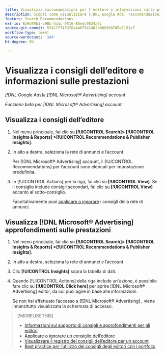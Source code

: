 ```yaml
---
title: Visualizza raccomandazioni per l’editore e informazioni sulle prestazioni
description: Scopri come visualizzare [!DNL Google Ads] raccomandazioni e [!DNL Microsoft® Advertising] informazioni sulle prestazioni per gli account di rete degli annunci.
feature: Search Recommendations
exl-id: 8a9d99b1-c90b-4a1c-9516-85edc9024a7c
source-git-commit: 55417f743378a4407542482b8009687d5a7191e7
workflow-type: tm+mt
source-wordcount: '184'
ht-degree: 0%

---
```


# Visualizza i consigli dell’editore e informazioni sulle prestazioni

*[!DNL Google Ads]e [!DNL Microsoft® Advertising] account*

*Funzione beta per [!DNL Microsoft® Advertising] account*

## Visualizza i consigli dell’editore

1. Nel menu principale, fai clic su **[!UICONTROL Search]> [!UICONTROL Insights & Reports] >[!UICONTROL Recommendations & Publisher Insights]**.

1. In alto a destra, seleziona la rete di annunci e l’account.

   Per [!DNL Microsoft® Advertising] account, il [!UICONTROL Recommendations] per l’account sono elencati per impostazione predefinita.

1. In [!UICONTROL Actions] per la riga, fai clic su **[!UICONTROL View]**. Se il consiglio include consigli secondari, fai clic su **[!UICONTROL View]** accanto al sotto-consiglio.

   Facoltativamente puoi [applicare o ignorare](recommendation-apply-dismiss.md) i consigli della rete di annunci.

## Visualizza [!DNL Microsoft® Advertising] approfondimenti sulle prestazioni

1. Nel menu principale, fai clic su **[!UICONTROL Search]> [!UICONTROL Insights & Reports] >[!UICONTROL Recommendations & Publisher Insights]**.

1. In alto a destra, seleziona la rete di annunci e l’account.

1. Clic **[!UICONTROL Insights]** sopra la tabella di dati.

1. Quando [!UICONTROL Actions] della riga include un&#39;azione, è possibile fare clic su **[!UICONTROL Click here]** per aprire [!DNL Microsoft® Advertising] editor, da cui puoi agire in base alle informazioni.

   Se non hai effettuato l’accesso a [!DNL Microsoft® Advertising] , viene innanzitutto visualizzata la schermata di accesso.

>[!MORELIKETHIS]
>
>* [Informazioni sul supporto di consigli e approfondimenti per gli editori](recommendation-support.md)
>* [Applicare o ignorare un consiglio dell’editore](recommendation-apply-dismiss.md)
>* [Visualizzare il registro dei consigli dell’editore per un account](recommendation-view-log.md)
>* [Best practice per l’utilizzo dei consigli degli editori con i portfolio](recommendation-best-practices.md)

